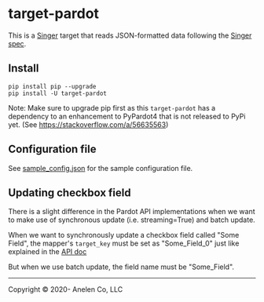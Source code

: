 # target-pardot

This is a [Singer](https://singer.io) target that reads JSON-formatted data
following the [Singer spec](https://github.com/singer-io/getting-started/blob/master/docs/SPEC.md#singer-specification).

## Install

```
pip install pip --upgrade
pip install -U target-pardot
```

Note: Make sure to upgrade pip first as this `target-pardot` has a dependency
to an enhancement to PyPardot4 that is not released to PyPi yet.
(See https://stackoverflow.com/a/56635563)

## Configuration file

See [sample_config.json](https://github.com/anelendata/target-pardot/blob/master/sample_config.json)
for the sample configuration file.

## Updating checkbox field

There is a slight difference in the Pardot API implementations when we want to
make use of synchronous update (i.e. streaming=True) and batch update.

When we want to synchronously update a checkbox field called "Some Field",
the mapper's `target_key` must be set as "Some_Field_0" just like explained
in the
[API doc](https://developer.pardot.com/kb/api-version-3/prospects/#updating-fields-with-multiple-values)

But when we use batch update, the field name must be "Some_Field".

---

Copyright &copy; 2020- Anelen Co, LLC
